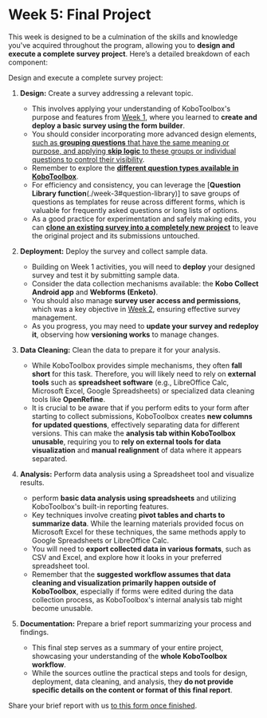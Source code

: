 
# Week 5: Final Project

This week is designed to be a culmination of the skills and knowledge you've acquired throughout the program, allowing you to **design and execute a complete survey project**. Here’s a detailed breakdown of each component:

Design and execute a complete survey project:

1. **Design:** Create a survey addressing a relevant topic.
    * This involves applying your understanding of KoboToolbox's purpose and features from [Week 1](./week-1), where you learned to **create and deploy a basic survey using the form builder**.
    * You should consider incorporating more advanced design elements, [such as **grouping questions** that have the same meaning or purpose, and applying **skip logic** to these groups or individual questions to control their visibility](./week-2#question-grouping-and-skip-logic).
    * Remember to explore the [**different question types available in KoboToolbox**](./week-3#kobo-question-types).
    * For efficiency and consistency, you can leverage the [**Question Library function**(./week-3#question-library)] to save groups of questions as templates for reuse across different forms, which is valuable for frequently asked questions or long lists of options.
    * As a good practice for experimentation and safely making edits, you can [**clone an existing survey into a completely new project**](./week-3#cloning-surveys-for-practice) to leave the original project and its submissions untouched.

2. **Deployment:** Deploy the survey and collect sample data.
    * Building on Week 1 activities, you will need to **deploy** your designed survey and test it by submitting sample data.
    * Consider the data collection mechanisms available: the **Kobo Collect Android app** and **Webforms (Enketo)**.
    * You should also manage **survey user access and permissions**, which was a key objective in [Week 2](./week-2), ensuring effective survey management.
    * As you progress, you may need to **update your survey and redeploy it**, observing how **versioning works** to manage changes.

3. **Data Cleaning:** Clean the data to prepare it for your analysis.
    * While KoboToolbox provides simple mechanisms, they often **fall short** for this task. Therefore, you will likely need to rely on **external tools** such as **spreadsheet software** (e.g., LibreOffice Calc, Microsoft Excel, Google Spreadsheets) or specialized data cleaning tools like **OpenRefine**.
    * It is crucial to be aware that if you perform edits to your form after starting to collect submissions, KoboToolbox creates **new columns for updated questions**, effectively separating data for different versions. This can make the **analysis tab within KoboToolbox unusable**, requiring you to **rely on external tools for data visualization** and **manual realignment** of data where it appears separated.

4. **Analysis:** Perform data analysis using a Spreadsheet tool and visualize results.
    * perform **basic data analysis using spreadsheets** and utilizing KoboToolbox's built-in reporting features.
    * Key techniques involve creating **pivot tables and charts to summarize data**. While the learning materials provided focus on Microsoft Excel for these techniques, the same methods apply to Google Spreadsheets or LibreOffice Calc.
    * You will need to **export collected data in various formats**, such as CSV and Excel, and explore how it looks in your preferred spreadsheet tool.
    * Remember that the **suggested workflow assumes that data cleaning and visualization primarily happen outside of KoboToolbox**, especially if forms were edited during the data collection process, as KoboToolbox's internal analysis tab might become unusable.

5. **Documentation:** Prepare a brief report summarizing your process and findings.
    * This final step serves as a summary of your entire project, showcasing your understanding of the **whole KoboToolbox workflow**.
    * While the sources outline the practical steps and tools for design, deployment, data cleaning, and analysis, they **do not provide specific details on the content or format of this final report**.


Share your brief report with us [to this form once finished](https://ee.kobotoolbox.org/x/ilOY4Wqx).
